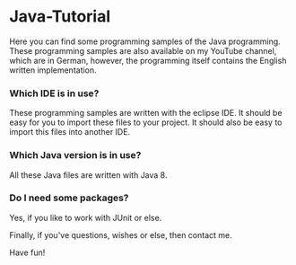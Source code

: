 # Java-Tutorial

Here you can find some programming samples of the Java programming. These programming samples are also available on my YouTube channel, which are in German, however, the programming itself contains the English written implementation.

### Which IDE is in use?

These programming samples are written with the eclipse IDE. It should be easy for you to import these files to your project.
It should also be easy to import this files into another IDE.

### Which Java version is in use?

All these Java files are written with Java 8.

### Do I need some packages?

Yes, if you like to work with JUnit or else.

Finally, if you've questions, wishes or else, then contact me.

Have fun!
